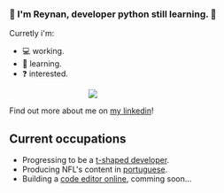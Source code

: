 
### 🤙 I'm Reynan, developer python still learning. 🚀
  
Curretly i'm:

- 💻 working.
- 🌱 learning.
- ❓ interested.

<div align="center"  style="width: 60%" >
<img src="https://media.giphy.com/media/QNFhOolVeCzPQ2Mx85/giphy.gif" align="center"/>
</div>
  
Find out more about me on <a href="https://www.linkedin.com/in/reynan-dev/" target="_blank">my linkedin</a>! 

## Current occupations

- Progressing to be a <a href="https://infinum.com/blog/t-shaped-developers/">t-shaped developer</a>.
- Producing NFL's content in <a href="https://instagram.com/nfldazueira/">portuguese</a>.
- Building a <a href="https://github.com/reynan-dev/codenaute">code editor online</a>, comming soon...
